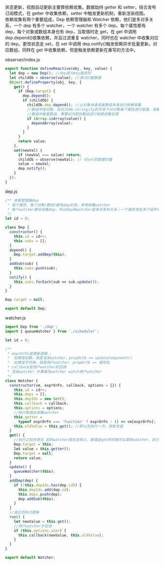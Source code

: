 状态更新，视图自动更新主要靠依赖收集。数据劫持 getter 和 setter，结合发布订阅模式，在 getter 中收集依赖，setter 中触发更新机制，重新渲染视图。  
依赖收集有两个重要组成，Dep 依赖管理器和 Watcher 依赖，他们是多对多关系，一个 dep 有多个 watcher，一个 watcher 有多个 dep。每个属性都有 dep，每个对象或数组本身也有 dep，当取值时走 get，在 get 中调用 dep.depend()收集依赖，并且过滤重复 watcher，同时也在 watcher 中收集对应的 dep。更改状态走 set，在 set 中调用 dep.notify()触发依赖异步批量更新。对应数组，同样在 get 中收集依赖，但是触发依赖更新在重写的方法中。

observer/index.js

```js
export function defineReactive(obj, key, value) {
  let dep = new Dep(); //dep是为key服务的
  let childOb = observe(value); //递归拦截数据
  Object.defineProperty(obj, key, {
    get() {
      if (Dep.target) {
        dep.depend();
        if (childOb) {
          childOb.dep.depend(); //让对象本身或者数组本身进行依赖收集
          //数组中是对象，会在JSON.stringify的作用下对对象每个属性进行取值，收集依赖(对象的属性)，所以不用处理数组中对象的情况
          //数组中嵌套数组，需要对内部的数组进行依赖收集处理
          if (Array.isArray(value)) {
            dependArray(value);
          }
        }
      }
      return value;
    },
    set(newVal) {
      if (newVal === value) return;
      childOb = observe(newVal); // 对set的数据拦截
      value = newVal;
      dep.notify();
    }
  });
}
```

dep.js

```js
/** 依赖管理器dep
 * 每个属性，每个对象(数组)都有dep实例，用来收集watcher
 * 每个watcher都会收集dep，所以dep和watcher是多对多的关系；一个属性用在多个组件中，一个组件有多个属性
 */
let id = 0;

class Dep {
  constructor() {
    this.id = id++;
    this.subs = [];
  }
  depend() {
    Dep.target.addDep(this);
  }
  addSub(sub) {
    this.subs.push(sub);
  }
  notify() {
    this.subs.forEach(sub => sub.update());
  }
}

Dep.target = null;

export default Dep;
```

watcher.js

```js
import Dep from './dep';
import { queueWatcher } from './scheduler';

let id = 0;

/**
 * exprOrFn是更新逻辑 :
 *  如果是函数，就是渲染watcher，propOrCb == updateComponent()
 *  如果是字符串，就是用户watcher，propOrCb == 属性名
 * callback是用户watcher的回调
 * 渲染watcher 计算属性watcher watch用户watcher
 */
class Watcher {
  constructor(vm, exprOrFn, callback, options = {}) {
    this.id = id++;
    this.deps = [];
    this.depIds = new Set();
    this.callback = callback;
    this.options = options;
    //执行取值会收集watcher
    this.getter =
      typeof exprOrFn === 'function' ? exprOrFn : () => vm[exprOrFn];
    this.oldValue = this.get(); //默认先执行一次，获取老值
  }
  get() {
    //执行之前先把当 前的watcher放在全局上，取值走get的时候可以拿到watcher，执行完毕后再将全局上置空
    Dep.target = this;
    let value = this.getter();
    Dep.target = null;
    return value;
  }
  update() {
    queueWatcher(this);
  }
  addDep(dep) {
    if (!this.depIds.has(dep.id)) {
      this.depIds.add(dep.id);
      this.deps.push(dep);
      dep.addSub(this);
    }
  }
  //真正的执行更新
  run() {
    let newValue = this.get();
    //用户watcher才会进
    if (this.options.user) {
      this.callback(newValue, this.oldValue);
    }
  }
}

export default Watcher;
```
